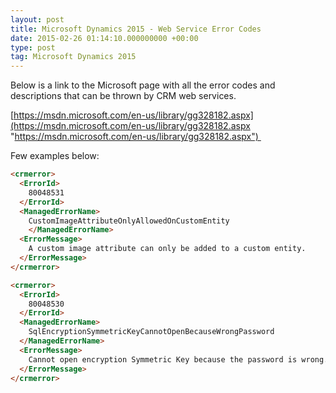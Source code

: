 ```yaml
---
layout: post
title: Microsoft Dynamics 2015 - Web Service Error Codes
date: 2015-02-26 01:14:10.000000000 +00:00
type: post
tag: Microsoft Dynamics 2015
---
```


Below is a link to the Microsoft page with all the error codes and descriptions that can be thrown by CRM web services. 

[https://msdn.microsoft.com/en-us/library/gg328182.aspx](https://msdn.microsoft.com/en-us/library/gg328182.aspx "https://msdn.microsoft.com/en-us/library/gg328182.aspx") 

Few examples below:

```html
<crmerror>  
  <ErrorId>
    80048531
  </ErrorId>  
  <ManagedErrorName>
    CustomImageAttributeOnlyAllowedOnCustomEntity
    </ManagedErrorName>  
  <ErrorMessage>
    A custom image attribute can only be added to a custom entity.
  </ErrorMessage>  
</crmerror>  

<crmerror>  
  <ErrorId>
    80048530
  </ErrorId>
  <ManagedErrorName>
    SqlEncryptionSymmetricKeyCannotOpenBecauseWrongPassword
  </ManagedErrorName>  
  <ErrorMessage>
    Cannot open encryption Symmetric Key because the password is wrong.
  </ErrorMessage>  
</crmerror>
```
